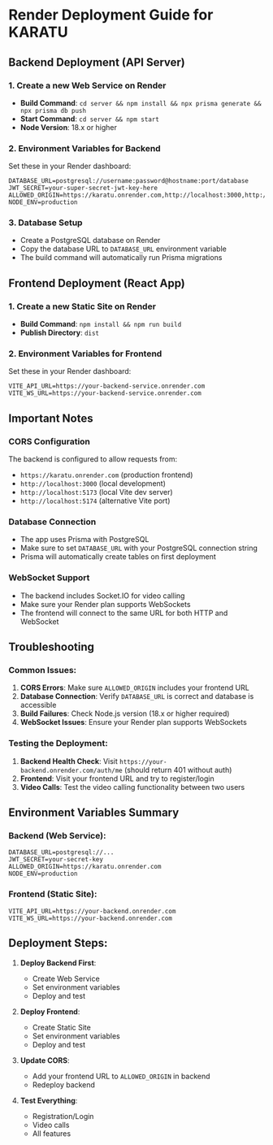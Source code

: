 # Render Deployment Guide for KARATU

## Backend Deployment (API Server)

### 1. Create a new Web Service on Render
- **Build Command**: `cd server && npm install && npx prisma generate && npx prisma db push`
- **Start Command**: `cd server && npm start`
- **Node Version**: 18.x or higher

### 2. Environment Variables for Backend
Set these in your Render dashboard:

```
DATABASE_URL=postgresql://username:password@hostname:port/database
JWT_SECRET=your-super-secret-jwt-key-here
ALLOWED_ORIGIN=https://karatu.onrender.com,http://localhost:3000,http://localhost:5173
NODE_ENV=production
```

### 3. Database Setup
- Create a PostgreSQL database on Render
- Copy the database URL to `DATABASE_URL` environment variable
- The build command will automatically run Prisma migrations

## Frontend Deployment (React App)

### 1. Create a new Static Site on Render
- **Build Command**: `npm install && npm run build`
- **Publish Directory**: `dist`

### 2. Environment Variables for Frontend
Set these in your Render dashboard:

```
VITE_API_URL=https://your-backend-service.onrender.com
VITE_WS_URL=https://your-backend-service.onrender.com
```

## Important Notes

### CORS Configuration
The backend is configured to allow requests from:
- `https://karatu.onrender.com` (production frontend)
- `http://localhost:3000` (local development)
- `http://localhost:5173` (local Vite dev server)
- `http://localhost:5174` (alternative Vite port)

### Database Connection
- The app uses Prisma with PostgreSQL
- Make sure to set `DATABASE_URL` with your PostgreSQL connection string
- Prisma will automatically create tables on first deployment

### WebSocket Support
- The backend includes Socket.IO for video calling
- Make sure your Render plan supports WebSockets
- The frontend will connect to the same URL for both HTTP and WebSocket

## Troubleshooting

### Common Issues:

1. **CORS Errors**: Make sure `ALLOWED_ORIGIN` includes your frontend URL
2. **Database Connection**: Verify `DATABASE_URL` is correct and database is accessible
3. **Build Failures**: Check Node.js version (18.x or higher required)
4. **WebSocket Issues**: Ensure your Render plan supports WebSockets

### Testing the Deployment:

1. **Backend Health Check**: Visit `https://your-backend.onrender.com/auth/me` (should return 401 without auth)
2. **Frontend**: Visit your frontend URL and try to register/login
3. **Video Calls**: Test the video calling functionality between two users

## Environment Variables Summary

### Backend (Web Service):
```
DATABASE_URL=postgresql://...
JWT_SECRET=your-secret-key
ALLOWED_ORIGIN=https://karatu.onrender.com
NODE_ENV=production
```

### Frontend (Static Site):
```
VITE_API_URL=https://your-backend.onrender.com
VITE_WS_URL=https://your-backend.onrender.com
```

## Deployment Steps:

1. **Deploy Backend First**:
   - Create Web Service
   - Set environment variables
   - Deploy and test

2. **Deploy Frontend**:
   - Create Static Site
   - Set environment variables
   - Deploy and test

3. **Update CORS**:
   - Add your frontend URL to `ALLOWED_ORIGIN` in backend
   - Redeploy backend

4. **Test Everything**:
   - Registration/Login
   - Video calls
   - All features
